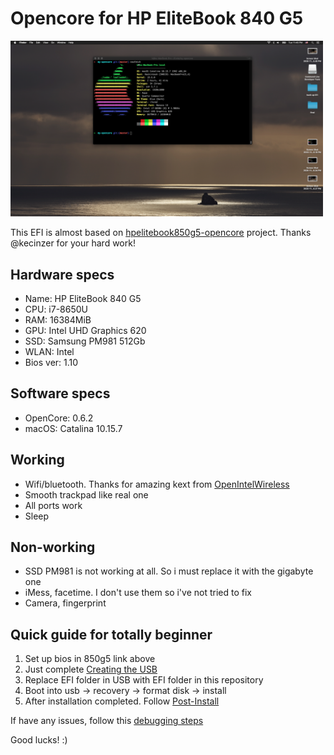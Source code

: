 # Opencore for HP EliteBook 840 G5

<img src="imgs/neofetch.png" width="500">

This EFI is almost based on [hpelitebook850g5-opencore](https://github.com/kecinzer/hpelitebook850g5-opencore) project. Thanks @kecinzer for your hard work!

## Hardware specs
- Name: HP EliteBook 840 G5
- CPU: i7-8650U
- RAM: 16384MiB
- GPU: Intel UHD Graphics 620
- SSD: Samsung PM981 512Gb
- WLAN: Intel 
- Bios ver: 1.10

## Software specs
- OpenCore: 0.6.2
- macOS: Catalina 10.15.7

## Working
- Wifi/bluetooth. Thanks for amazing kext from [OpenIntelWireless](https://github.com/OpenIntelWireless/itlwm)
- Smooth trackpad like real one
- All ports work
- Sleep

## Non-working
- SSD PM981 is not working at all. So i must replace it with the gigabyte one
- iMess, facetime. I don't use them so i've not tried to fix
- Camera, fingerprint

## Quick guide for totally beginner
1. Set up bios in 850g5 link above
2. Just complete [Creating the USB](https://dortania.github.io/OpenCore-Install-Guide/installer-guide/ )
3. Replace EFI folder in USB with EFI folder in this repository
4. Boot into usb -> recovery -> format disk -> install
5. After installation completed. Follow [Post-Install](https://dortania.github.io/OpenCore-Post-Install/)

If have any issues, follow this [debugging steps](https://dortania.github.io/OpenCore-Install-Guide/troubleshooting/debug.html)

Good lucks! :)